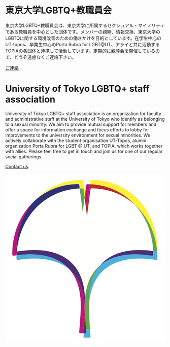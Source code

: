 # 東京大学LGBTQ+教職員会

東京大学LGBTQ+教職員会は、東京大学に所属するセクシュアル・マイノリティである教職員を中心とした団体です。メンバーの親睦、情報交換、東京大学のLGBTQに関する環境改善のための働きかけを目的としています。在学生中心のUT-topos、卒業生中心のPorta Rubra for LGBT@UT、アライと共に活動するTOPIAの各団体と連携して活動しています。定期的に親睦会を開催しているので、どうぞ遠慮なくご連絡下さい。

[ご連絡](mailto:euan.mckay@mail.u-tokyo.ac.jp)

# University of Tokyo LGBTQ+ staff association

University of Tokyo LGBTQ+ staff association is an organization for faculty and administrative staff at the University of Tokyo who identify as belonging to a sexual minority. We aim to provide mutual support for members and offer a space for information exchange and focus efforts to lobby for improvements to the university environment for sexual minorities. We actively collaborate with the student organisation UT-Topos, alumni organization Porta Rubra for LGBT @ UT, and TOPIA, which works together with allies. Please feel free to get in touch and join us for one of our regular social gatherings.

[Contact us](mailto:euan.mckay@mail.u-tokyo.ac.jp).

![Logo](logo.png "UToqyo logo")
